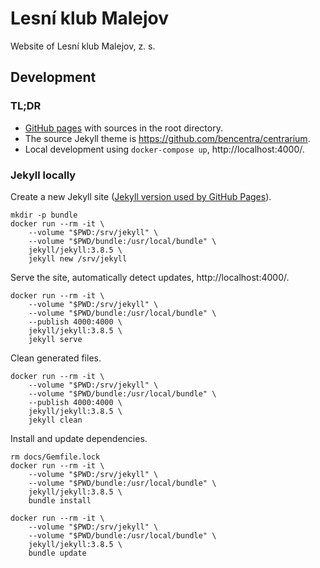 Lesní klub Malejov
==================

Website of Lesní klub Malejov, z. s.


Development
-----------

### TL;DR

- [GitHub pages][github-pages] with sources in the root directory.
- The source Jekyll theme is https://github.com/bencentra/centrarium.
- Local development using `docker-compose up`, http://localhost:4000/.


### Jekyll locally

Create a new Jekyll site ([Jekyll version used by GitHub Pages][jekyll-version]).

    mkdir -p bundle
    docker run --rm -it \
        --volume "$PWD:/srv/jekyll" \
        --volume "$PWD/bundle:/usr/local/bundle" \
        jekyll/jekyll:3.8.5 \
        jekyll new /srv/jekyll
    
Serve the site, automatically detect updates, http://localhost:4000/.

    docker run --rm -it \
        --volume "$PWD:/srv/jekyll" \
        --volume "$PWD/bundle:/usr/local/bundle" \
        --publish 4000:4000 \
        jekyll/jekyll:3.8.5 \
        jekyll serve

Clean generated files.

    docker run --rm -it \
        --volume "$PWD:/srv/jekyll" \
        --volume "$PWD/bundle:/usr/local/bundle" \
        --publish 4000:4000 \
        jekyll/jekyll:3.8.5 \
        jekyll clean

Install and update dependencies.

    rm docs/Gemfile.lock
    docker run --rm -it \
        --volume "$PWD:/srv/jekyll" \
        --volume "$PWD/bundle:/usr/local/bundle" \
        jekyll/jekyll:3.8.5 \
        bundle install

    docker run --rm -it \
        --volume "$PWD:/srv/jekyll" \
        --volume "$PWD/bundle:/usr/local/bundle" \
        jekyll/jekyll:3.8.5 \
        bundle update

[github-pages]: https://help.github.com/en/github/working-with-github-pages
[jekyll-version]: https://pages.github.com/versions/
